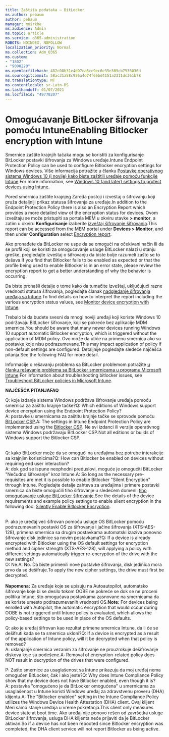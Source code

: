 ```yaml
---
title: Zaštita podataka – BitLocker
ms.author: pebaum
author: pebaum
manager: mnirkhe
ms.audience: Admin
ms.topic: article
ms.service: o365-administration
ROBOTS: NOINDEX, NOFOLLOW
localization_priority: Normal
ms.collection: Adm_O365
ms.custom:
- "1802"
- "9000220"
ms.openlocfilehash: 482c08b31e4d97ca5cc9ec6e35e309cb7536036d
ms.sourcegitcommit: 58ac31a58c956a4d74f66bd4151a2311dc361b78
ms.translationtype: MT
ms.contentlocale: sr-Latn-RS
ms.lasthandoff: 01/07/2021
ms.locfileid: "49778207"
---
```

# <a name="enabling-bitlocker-encryption-with-intune"></a><span data-ttu-id="87976-102">Omogućavanje BitLocker šifrovanja pomoću Intune</span><span class="sxs-lookup"><span data-stu-id="87976-102">Enabling Bitlocker encryption with Intune</span></span>

<span data-ttu-id="87976-103">Smernice zaštite krajnjih tačaka mogu se koristiti za konfigurisanje BitLocker postavki šifrovanja za Windows uređaje.</span><span class="sxs-lookup"><span data-stu-id="87976-103">Intune Endpoint Protection Policy can be used to configure Bitlocker encryption settings for Windows devices.</span></span> <span data-ttu-id="87976-104">Više informacija potražite u članku [Postavke operativnog sistema Windows 10 (i novije) kako biste zaštitili uređaje pomoću funkcije Intune](https://docs.microsoft.com/intune/endpoint-protection-windows-10#windows-encryption).</span><span class="sxs-lookup"><span data-stu-id="87976-104">For more information, see [Windows 10 (and later) settings to protect devices using Intune](https://docs.microsoft.com/intune/endpoint-protection-windows-10#windows-encryption).</span></span>

<span data-ttu-id="87976-105">Pored smernica zaštite krajnjeg Zareda postoji i izveštaj o šifrovanju koji pruža detaljniji prikaz statusa šifrovanja za uređaje.</span><span class="sxs-lookup"><span data-stu-id="87976-105">In addition to the Endpoint Protection Policy there is also an Encryption Report which provides a more detailed view of the encryption status for devices.</span></span> <span data-ttu-id="87976-106">Ovom izveštaju se može pristupiti sa portala MEM u okviru stavke **> monitor**, a zatim u okviru **Konfigurisanje** izaberite [izveštaj šifrovanje šifrovanja](https://endpoint.microsoft.com/#blade/Microsoft_Intune_DeviceSettings/DevicesMonitorMenu/encryptionReport).</span><span class="sxs-lookup"><span data-stu-id="87976-106">This report can be accessed from the MEM portal under **Devices > Monitor**, and then under **Configuration** select [Encryption report](https://endpoint.microsoft.com/#blade/Microsoft_Intune_DeviceSettings/DevicesMonitorMenu/encryptionReport).</span></span>

<span data-ttu-id="87976-107">Ako pronađete da BitLocker ne uspe da se omogući na očekivani način ili da se profil koji se koristi za omogućavanje usluge BitLocker nalazi u stanju greške, pregledajte izveštaj o šifrovanju da biste bolje razumeli zašto se to dešava.</span><span class="sxs-lookup"><span data-stu-id="87976-107">If you find that Bitlocker fails to be enabled as expected or that the profile being used to enable Bitlocker is in an error state, please review the encryption report to get a better understanding of why the behavior is occurring.</span></span>

<span data-ttu-id="87976-108">Da biste pronašli detalje o tome kako da tumačite izveštaj, uključujući razne vrednosti statusa šifrovanja, pogledajte članak [nadgledanje šifrovanja uređaja sa Intune](https://docs.microsoft.com/mem/intune/protect/encryption-monitor).</span><span class="sxs-lookup"><span data-stu-id="87976-108">To find details on how to interpret the report including the various encryption status values, see [Monitor device encryption with Intune](https://docs.microsoft.com/mem/intune/protect/encryption-monitor).</span></span>

<span data-ttu-id="87976-109">Trebalo bi da budete svesni da mnogi noviji uređaji koji koriste Windows 10 podržavaju BitLocker šifrovanje, koji se pokreće bez aplikacije MDM smernica.</span><span class="sxs-lookup"><span data-stu-id="87976-109">You should be aware that many newer devices running Windows 10 support automatic Bitlocker encryption, which is triggered without the application of MDM policy.</span></span> <span data-ttu-id="87976-110">Ovo može da utiče na primenu smernica ako su postavke koje nisu podrazumevane.</span><span class="sxs-lookup"><span data-stu-id="87976-110">This may impact application of policy if non-default settings are configured.</span></span> <span data-ttu-id="87976-111">Detaljnije pogledajte sledeće najčešća pitanja.</span><span class="sxs-lookup"><span data-stu-id="87976-111">See the following FAQ for more detail.</span></span>

<span data-ttu-id="87976-112">Informacije o rešavanju problema sa BitLocker problemom potražite [u članku rešavanje problema sa BitLocker smernicama u programu Microsoft Intune](https://docs.microsoft.com/intune/protect/troubleshoot-bitlocker-policies).</span><span class="sxs-lookup"><span data-stu-id="87976-112">For information about troubleshooting bitlocker issues, see [Troubleshoot BitLocker policies in Microsoft Intune](https://docs.microsoft.com/intune/protect/troubleshoot-bitlocker-policies).</span></span>
 
 
<span data-ttu-id="87976-113">**NAJČEŠĆA PITANJA**</span><span class="sxs-lookup"><span data-stu-id="87976-113">**FAQ**</span></span>

<span data-ttu-id="87976-114">Q: koje izdanje sistema Windows podržava šifrovanje uređaja pomoću smernica za zaštitu krajnje tačke?</span><span class="sxs-lookup"><span data-stu-id="87976-114">Q: Which editions of Windows support device encryption using the Endpoint Protection Policy?</span></span><br>
<span data-ttu-id="87976-115">A: postavke u smernicama za zaštitu krajnje tačke se sprovode pomoću [BitLocker CSP](https://docs.microsoft.com/windows/client-management/mdm/bitlocker-csp).</span><span class="sxs-lookup"><span data-stu-id="87976-115">A: The settings in Intune Endpoint Protection Policy are implemented using the [Bitlocker CSP](https://docs.microsoft.com/windows/client-management/mdm/bitlocker-csp).</span></span> <span data-ttu-id="87976-116">Ne svi izdanci ili verzije operativnog sistema Windows podržavaju BitLocker CSP.</span><span class="sxs-lookup"><span data-stu-id="87976-116">Not all editions or builds of Windows support the Bitlocker CSP.</span></span> <br><br>

<span data-ttu-id="87976-117">Q: kako BitLocker može da se omogući na uređajima bez potrebe interakcije sa krajnjim korisnicima?</span><span class="sxs-lookup"><span data-stu-id="87976-117">Q: How can Bitlocker be enabled on devices without requiring end user interaction?</span></span><br>
<span data-ttu-id="87976-118">A: dok god se ispune neophodni preduslovi, moguće je omogućiti BitLocker "Nečudno šifrovanje" kroz Intune.</span><span class="sxs-lookup"><span data-stu-id="87976-118">A: So long as the necessary pre-requisites are met it is possible to enable Bitlocker "Silent Encryption" through Intune.</span></span> <span data-ttu-id="87976-119">Pogledajte detalje zahteva za uređajima i primere postavki smernica da biste omogućili tiho šifrovanje u sledećem domeni: [tiho omogućavanje usluge BitLocker šifrovanje](https://docs.microsoft.com/mem/intune/protect/encrypt-devices#silently-enable-bitlocker-on-devices).</span><span class="sxs-lookup"><span data-stu-id="87976-119">See the details of the device requirements and example policy settings to enable silent encryption in the following doc: [Silently Enable Bitlocker Encryption](https://docs.microsoft.com/mem/intune/protect/encrypt-devices#silently-enable-bitlocker-on-devices).</span></span> <br><br>

<span data-ttu-id="87976-120">P: ako je uređaj već šifrovan pomoću usluge OS BitLocker pomoću podrazumevanih postavki OS za šifrovanje i jačine šifrovanja (XTS-AES-128), primena smernica sa drugim postavkama automatski izaziva ponovno šifrovanje disk jedinice sa novim postavkama?</span><span class="sxs-lookup"><span data-stu-id="87976-120">Q: If a device is already encrypted with Bitlocker using the OS default settings for encryption method and cipher strength (XTS-AES-128), will applying a policy with different settings automatically trigger re-encryption of the drive with the new settings?</span></span><br>
<span data-ttu-id="87976-121">O: Ne.</span><span class="sxs-lookup"><span data-stu-id="87976-121">A: No.</span></span> <span data-ttu-id="87976-122">Da biste primenili nove postavke šifrovanja, disk jedinica mora prvo da se dešifruje.</span><span class="sxs-lookup"><span data-stu-id="87976-122">To apply the new cipher settings, the drive must first be decrypted.</span></span><br><br>
<span data-ttu-id="87976-123">**Napomena:** Za uređaje koje se upisuju na Autoautopilot, automatsko šifrovanje koje bi se desilo tokom OOBE ne pokreće se dok se ne proceni politika Intune, što omogućava postavkama zasnovane na smernicama da se koriste umesto podrazumevanih vrednosti OS.</span><span class="sxs-lookup"><span data-stu-id="87976-123">**Note:** For devices being enrolled with Autopilot, the automatic encryption that would occur during OOBE is not triggered until Intune policy is evaluated, which allows the policy-based settings to be used in place of the OS defaults.</span></span>
 
<span data-ttu-id="87976-124">Q: ako je uređaj šifrovan kao rezultat primene smernica Intune, da li će se dešifruti kada se ta smernica ukloni?</span><span class="sxs-lookup"><span data-stu-id="87976-124">Q: If a device is encrypted as a result of the  application of Intune policy, will it be decrypted when that policy is removed?</span></span><br>
<span data-ttu-id="87976-125">A: uklanjanje smernica vezanim za šifrovanje ne prouzrokuje dešifrovanje diskova koje su podešene.</span><span class="sxs-lookup"><span data-stu-id="87976-125">A: Removal of encryption-related policy does NOT result in decryption of the drives that were configured.</span></span>
 
<span data-ttu-id="87976-126">P: Zašto smernice za usaglašenost sa Intune prikazuju da moj uređaj nema omogućen BitLocker, čak i ako jeste?</span><span class="sxs-lookup"><span data-stu-id="87976-126">Q: Why does Intune Compliance Policy show that my device does not have Bitlocker enabled, even though it is?</span></span><br>
<span data-ttu-id="87976-127">A: postavka "omogućeno je da BitLocker omogućena" u smernicama za usaglašenost u Intune koristi Windows uređaj za zdravstvenu proveru (DHA) klijentu.</span><span class="sxs-lookup"><span data-stu-id="87976-127">A: The "Bitlocker enabled" setting in the Intune Compliance Policy utilizes the Windows Device Health Attestation  (DHA) client.</span></span> <span data-ttu-id="87976-128">Ovaj klijent Meri samo stanje uređaja u vreme pokretanja.</span><span class="sxs-lookup"><span data-stu-id="87976-128">This client only measures device state at boot time.</span></span> <span data-ttu-id="87976-129">Ako uređaj nije ponovo rešen od završetka usluge BitLocker šifrovanja, usluga DHA klijenta neće prijaviti da je BitLocker aktivan.</span><span class="sxs-lookup"><span data-stu-id="87976-129">So if a device has not been rebooted since Bitlocker encryption was completed, the DHA client service will not report Bitlocker as being active.</span></span>
 
 